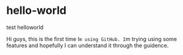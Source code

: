 # hello-world
test helloworld

Hi guys, this is the first time I`m using GitHub.
I`m trying using some features and hopefully I can understand it through the guidence.
